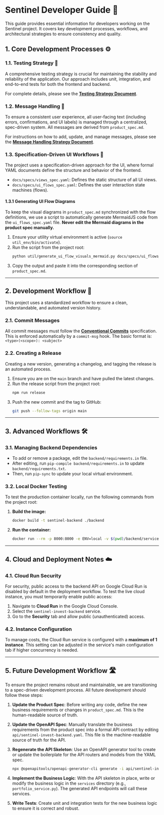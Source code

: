 # Sentinel Developer Guide 🚀

This guide provides essential information for developers working on the Sentinel project. It covers key development processes, workflows, and architectural strategies to ensure consistency and quality.

## 1. Core Development Processes ⚙️

### 1.1. Testing Strategy 🧪

A comprehensive testing strategy is crucial for maintaining the stability and reliability of the application. Our approach includes unit, integration, and end-to-end tests for both the frontend and backend.

For complete details, please see the **[Testing Strategy Document](./testing_strategy.md)**.

### 1.2. Message Handling 💬

To ensure a consistent user experience, all user-facing text (including errors, confirmations, and UI labels) is managed through a centralized, spec-driven system. All messages are derived from `product_spec.md`.

For instructions on how to add, update, and manage messages, please see the **[Message Handling Strategy Document](./message_handling.md)**.

### 1.3. Specification-Driven UI Workflows 🎨

The project uses a specification-driven approach for the UI, where formal YAML documents define the structure and behavior of the frontend.

* `docs/specs/views_spec.yaml`: Defines the static structure of all UI views.
* `docs/specs/ui_flows_spec.yaml`: Defines the user interaction state machines (flows).

#### 1.3.1 Generating UI Flow Diagrams

To keep the visual diagrams in `product_spec.md` synchronized with the flow definitions, we use a script to automatically generate MermaidJS code from the `ui_flows_spec.yaml` file. **Never edit the Mermaid diagrams in the product spec manually.**

1.  Ensure your utility virtual environment is active (`source util_env/bin/activate`).
2.  Run the script from the project root:
    ```bash
    python util/generate_ui_flow_visuals_mermaid.py docs/specs/ui_flows_spec.yaml <flowId>
    ```
3.  Copy the output and paste it into the corresponding section of `product_spec.md`.

---

## 2. Development Workflow 🔄

This project uses a standardized workflow to ensure a clean, understandable, and automated version history.

### 2.1. Commit Messages

All commit messages must follow the [**Conventional Commits**](https://www.conventionalcommits.org/) specification. This is enforced automatically by a `commit-msg` hook. The basic format is:
`<type>(<scope>): <subject>`

### 2.2. Creating a Release

Creating a new version, generating a changelog, and tagging the release is an automated process.

1.  Ensure you are on the `main` branch and have pulled the latest changes.
2.  Run the release script from the project root:
    ```bash
    npm run release
    ```
3.  Push the new commit and the tag to GitHub:
    ```bash
    git push --follow-tags origin main
    ```

---

## 3. Advanced Workflows 🛠️

### 3.1. Managing Backend Dependencies

-   To add or remove a package, edit the `backend/requirements.in` file.
-   After editing, run `pip-compile backend/requirements.in` to update `backend/requirements.txt`.
-   Then, run `pip-sync` to update your local virtual environment.

### 3.2. Local Docker Testing

To test the production container locally, run the following commands from the project root:

1.  **Build the image:**
    ```bash
    docker build -t sentinel-backend ./backend
    ```
2.  **Run the container:**
    ```bash
    docker run --rm -p 8000:8000 -e ENV=local -v $(pwd)/backend/serviceAccountKey.json:/app/serviceAccountKey.json sentinel-backend
    ```

---

## 4. Cloud and Deployment Notes ☁️

### 4.1. Cloud Run Security

For security, public access to the backend API on Google Cloud Run is disabled by default in the deployment workflow. To test the live cloud instance, you must temporarily enable public access:
1.  Navigate to **Cloud Run** in the Google Cloud Console.
2.  Select the `sentinel-invest-backend` service.
3.  Go to the **Security** tab and allow public (unauthenticated) access.

### 4.2. Instance Configuration

To manage costs, the Cloud Run service is configured with a **maximum of 1 instance**. This setting can be adjusted in the service's main configuration tab if higher concurrency is needed.

---

## 5. Future Development Workflow 🛣️

To ensure the project remains robust and maintainable, we are transitioning to a spec-driven development process. All future development should follow these steps:

1.  **Update the Product Spec**: Before writing any code, define the new business requirements or changes in `product_spec.md`. This is the human-readable source of truth.

2.  **Update the OpenAPI Spec**: Manually translate the business requirements from the product spec into a formal API contract by editing `api/sentinel-invest-backend.yaml`. This file is the machine-readable source of truth for the API.

3.  **Regenerate the API Skeleton**: Use an OpenAPI generator tool to create or update the boilerplate for the API routers and models from the YAML spec.
    ```bash
    npx @openapitools/openapi-generator-cli generate -i api/sentinel-invest-backend.yaml -g python-fastapi -o api/generated_backend_fastapi
    ```

4.  **Implement the Business Logic**: With the API skeleton in place, write or modify the business logic in the `services` directory (e.g., `portfolio_service.py`). The generated API endpoints will call these services.

5.  **Write Tests**: Create unit and integration tests for the new business logic to ensure it is correct and robust.

